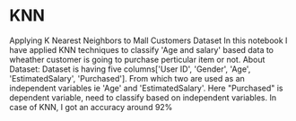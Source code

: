 # KNN
Applying K Nearest Neighbors to Mall Customers Dataset In this notebook I have applied KNN techniques to classify 'Age and salary' based data to wheather customer is going to purchase perticular item or not. About Dataset: Dataset is having five columns['User ID', 'Gender', 'Age', 'EstimatedSalary', 'Purchased']. From which two are used as an independent variables ie 'Age' and 'EstimatedSalary'. Here "Purchased" is dependent variable, need to classify based on independent variables. In case of KNN, I got an accuracy around 92%
